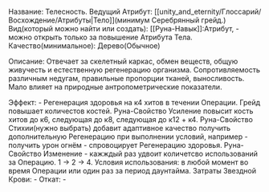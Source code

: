 Название: Телесность.
Ведущий Атрибут: [[unity_and_eternity/Глоссарий/Восхождение/Атрибуты|Тело]](минимум Серебрянный грейд.)
Вид(который можно найти или создать): [[Руна-Навык]]:Атрибут, - можно открыть только за повышение Атрибута Тела.
Качество(минимальное): Дерево(Обычное)

Описание: Отвечает за скелетный каркас, обмен веществ, общую живучесть и естественную регенерацию организма. Сопротивляемость различным недугам, правильные пропорции тканей, выносливость. Мало влияет на природные антропометрические показатели. 

Эффект: 
	- Регенерация здоровья на к4 хитов в течении Операции. Грейд повышает количестов костей.
			Руна-Свойство Усиление повысит кость хитов до к6, следующая до к8, следующая до к12 + к4.
			Руна-Свойство Стихии(нужно выбрать) добавит адаптивное качество получить дополнительную Регенерацию при выполнении условий, например - получить урон огнём - спровоцирует Регенерацию здоровья.
			Руна-Свойство Изменение - кажждый раз удвоит количетсво использований за Операцию. 1 -> 2 -> 4.
Условия использования: в любой момент во время Операции или один раз за период даунтайма.
Затраты Звездной Крови: -
Откат: -
